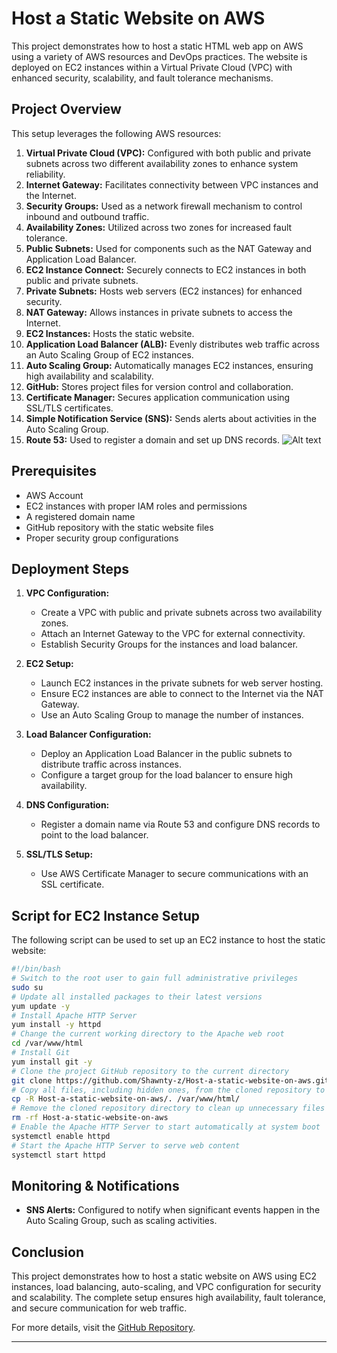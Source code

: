 # Host a Static Website on AWS

This project demonstrates how to host a static HTML web app on AWS using a variety of AWS resources and DevOps practices. The website is deployed on EC2 instances within a Virtual Private Cloud (VPC) with enhanced security, scalability, and fault tolerance mechanisms.

## Project Overview

This setup leverages the following AWS resources:
1. **Virtual Private Cloud (VPC):** Configured with both public and private subnets across two different availability zones to enhance system reliability.
2. **Internet Gateway:** Facilitates connectivity between VPC instances and the Internet.
3. **Security Groups:** Used as a network firewall mechanism to control inbound and outbound traffic.
4. **Availability Zones:** Utilized across two zones for increased fault tolerance.
5. **Public Subnets:** Used for components such as the NAT Gateway and Application Load Balancer.
6. **EC2 Instance Connect:** Securely connects to EC2 instances in both public and private subnets.
7. **Private Subnets:** Hosts web servers (EC2 instances) for enhanced security.
8. **NAT Gateway:** Allows instances in private subnets to access the Internet.
9. **EC2 Instances:** Hosts the static website.
10. **Application Load Balancer (ALB):** Evenly distributes web traffic across an Auto Scaling Group of EC2 instances.
11. **Auto Scaling Group:** Automatically manages EC2 instances, ensuring high availability and scalability.
12. **GitHub:** Stores project files for version control and collaboration.
13. **Certificate Manager:** Secures application communication using SSL/TLS certificates.
14. **Simple Notification Service (SNS):** Sends alerts about activities in the Auto Scaling Group.
15. **Route 53:** Used to register a domain and set up DNS records.
![Alt text](/Host-a-static-website-on-aws.png)

## Prerequisites
- AWS Account
- EC2 instances with proper IAM roles and permissions
- A registered domain name
- GitHub repository with the static website files
- Proper security group configurations

## Deployment Steps

1. **VPC Configuration:**
   - Create a VPC with public and private subnets across two availability zones.
   - Attach an Internet Gateway to the VPC for external connectivity.
   - Establish Security Groups for the instances and load balancer.

2. **EC2 Setup:**
   - Launch EC2 instances in the private subnets for web server hosting.
   - Ensure EC2 instances are able to connect to the Internet via the NAT Gateway.
   - Use an Auto Scaling Group to manage the number of instances.

3. **Load Balancer Configuration:**
   - Deploy an Application Load Balancer in the public subnets to distribute traffic across instances.
   - Configure a target group for the load balancer to ensure high availability.

4. **DNS Configuration:**
   - Register a domain name via Route 53 and configure DNS records to point to the load balancer.

5. **SSL/TLS Setup:**
   - Use AWS Certificate Manager to secure communications with an SSL certificate.

## Script for EC2 Instance Setup

The following script can be used to set up an EC2 instance to host the static website:

```bash
#!/bin/bash
# Switch to the root user to gain full administrative privileges
sudo su
# Update all installed packages to their latest versions
yum update -y
# Install Apache HTTP Server
yum install -y httpd
# Change the current working directory to the Apache web root
cd /var/www/html
# Install Git
yum install git -y
# Clone the project GitHub repository to the current directory
git clone https://github.com/Shawnty-z/Host-a-static-website-on-aws.git
# Copy all files, including hidden ones, from the cloned repository to the Apache web root
cp -R Host-a-static-website-on-aws/. /var/www/html/
# Remove the cloned repository directory to clean up unnecessary files
rm -rf Host-a-static-website-on-aws
# Enable the Apache HTTP Server to start automatically at system boot
systemctl enable httpd
# Start the Apache HTTP Server to serve web content
systemctl start httpd
```

## Monitoring & Notifications
- **SNS Alerts:** Configured to notify when significant events happen in the Auto Scaling Group, such as scaling activities.
  
## Conclusion
This project demonstrates how to host a static website on AWS using EC2 instances, load balancing, auto-scaling, and VPC configuration for security and scalability. The complete setup ensures high availability, fault tolerance, and secure communication for web traffic.

For more details, visit the [GitHub Repository](https://github.com/Shawnty-z/Host-a-static-website-on-aws).

--- 
